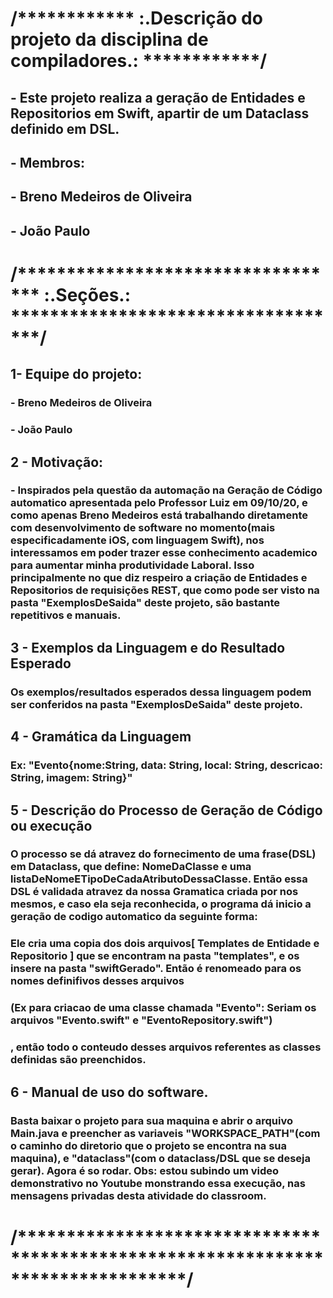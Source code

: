 

# /************ :.Descrição do projeto da disciplina de compiladores.: ************/

## - Este projeto realiza a geração de Entidades e Repositorios em Swift, apartir de um Dataclass definido em DSL.

## - Membros:
## - Breno Medeiros de Oliveira
## - João Paulo 


# /********************************** :.Seções.: ***********************************/

## 1- Equipe do projeto:
### - Breno Medeiros de Oliveira
### - João Paulo

## 2 - Motivação: 
### - Inspirados pela questão da automação na Geração de Código automatico apresentada pelo Professor Luiz em 09/10/20, e como apenas Breno Medeiros está trabalhando diretamente com desenvolvimento de software no momento(mais especificadamente iOS, com linguagem Swift), nos interessamos em poder trazer esse conhecimento academico para aumentar minha produtividade Laboral. Isso principalmente no que diz respeiro a criação de Entidades e Repositorios de requisições REST, que como pode ser visto na pasta "ExemplosDeSaida" deste projeto, são bastante repetitivos e manuais.

## 3 - Exemplos da Linguagem e do Resultado Esperado
### Os exemplos/resultados esperados dessa linguagem podem ser conferidos na pasta "ExemplosDeSaida" deste projeto.

## 4 - Gramática da Linguagem
### Ex: "Evento{nome:String, data: String, local: String, descricao: String, imagem: String}"

## 5 - Descrição do Processo de Geração de Código ou execução
### O processo se dá atravez do fornecimento de uma frase(DSL) em Dataclass, que define: NomeDaClasse e uma listaDeNomeETipoDeCadaAtributoDessaClasse. Então essa DSL é validada atravez da nossa Gramatica criada por nos mesmos, e caso ela seja reconhecida, o programa dá inicio a geração de codigo automatico da seguinte forma:
### Ele cria uma copia dos dois arquivos[ Templates de Entidade e Repositorio ] que se encontram na pasta "templates", e os insere na pasta "swiftGerado". Então é renomeado para os nomes definifivos desses arquivos
### (Ex para criacao de uma classe chamada "Evento": Seriam os arquivos "Evento.swift" e "EventoRepository.swift")
### , então todo o conteudo desses arquivos referentes as classes definidas são preenchidos.

## 6 - Manual de uso do software.
### Basta baixar o projeto para sua maquina e abrir o arquivo Main.java e preencher as variaveis "WORKSPACE_PATH"(com o caminho do diretorio que o projeto se encontra na sua maquina), e "dataclass"(com o dataclass/DSL que se deseja gerar). Agora é so rodar. Obs: estou subindo um video demonstrativo no Youtube monstrando essa execução, nas mensagens privadas desta atividade do classroom.   

# /*********************************************************************************/

